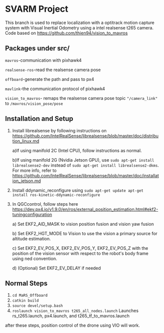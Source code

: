 # SVARM Project
This branch is used to replace localization with a optitrack motion capture system with Visual Inertial Odometry using a intel realsense t265 camera.
Code based on https://github.com/thien94/vision_to_mavros
## Packages under src/

`mavros`-communication with pixhawk4

`realsense-ros`-read the realsense camera pose
 
`offboard`-generate the path and pass to px4

`mavlink`-the communication protocol of pixhawk4

`vision_to_mavros`- remaps the realsense camera pose topic `"/camera_link"` to `/mavros/vision_pose/pose`

## Installation and Setup

1. Install librealsense by following instructions on https://github.com/IntelRealSense/librealsense/blob/master/doc/distribution_linux.md

	a)If using manifold 2C (Intel CPU), follow instructions as normal.

	b)If using manifold 2G (Nvidia Jetson GPU), use `sudo apt-get install librealsense2-dev`
	instead of `sudo apt-get install librealsense2-dkms`. For more info, refer to https://github.com/IntelRealSense/librealsense/blob/master/doc/installation_jetson.md

2. Install ddynamic_reconfigure using `sudo apt-get update apt-get install ros-kinetic-ddynamic-reconfigure`

3. In QGCcontrol, follow steps here https://dev.px4.io/v1.9.0/en/ros/external_position_estimation.html#ekf2-tuningconfiguration

	a) Set EKF2_AID_MASK to vision position fusion and vision yaw fusion

	b) Set EKF2_HGT_MODE to Vision to use the vision a primary source for altitude estimation.

	c) Set EKF2_EV_POS_X, EKF2_EV_POS_Y, EKF2_EV_POS_Z with the position of the vision sensor with respect to the robot's body frame using ned convention.

	d) (Optional) Set EKF2_EV_DELAY if needed

## Normal Steps

1. `cd MaRS_Offboard`
2. `catkin build`
3. `source devel/setup.bash`
4. `roslaunch vision_to_mavros t265_all_nodes.launch` Launches rs_t265.launch, px4.launch, and t265_tf_to_mavros.launch

after these steps, position control of the drone using VIO will work.



